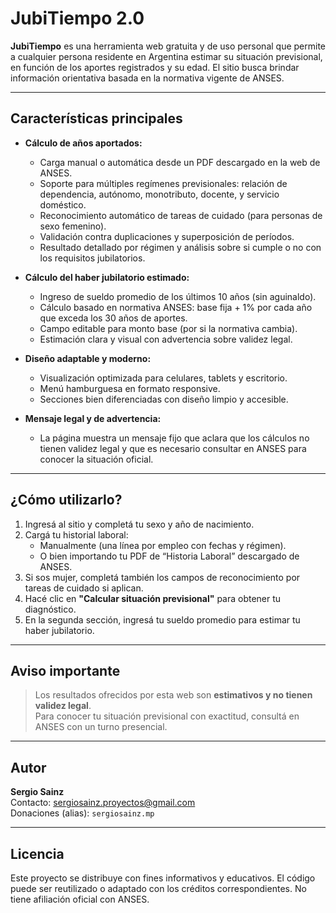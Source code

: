 # JubiTiempo 2.0

**JubiTiempo** es una herramienta web gratuita y de uso personal que permite a cualquier persona residente en Argentina estimar su situación previsional, en función de los aportes registrados y su edad. El sitio busca brindar información orientativa basada en la normativa vigente de ANSES.

---

## Características principales

- **Cálculo de años aportados:**
  - Carga manual o automática desde un PDF descargado en la web de ANSES.
  - Soporte para múltiples regímenes previsionales: relación de dependencia, autónomo, monotributo, docente, y servicio doméstico.
  - Reconocimiento automático de tareas de cuidado (para personas de sexo femenino).
  - Validación contra duplicaciones y superposición de períodos.
  - Resultado detallado por régimen y análisis sobre si cumple o no con los requisitos jubilatorios.

- **Cálculo del haber jubilatorio estimado:**
  - Ingreso de sueldo promedio de los últimos 10 años (sin aguinaldo).
  - Cálculo basado en normativa ANSES: base fija + 1% por cada año que exceda los 30 años de aportes.
  - Campo editable para monto base (por si la normativa cambia).
  - Estimación clara y visual con advertencia sobre validez legal.

- **Diseño adaptable y moderno:**
  - Visualización optimizada para celulares, tablets y escritorio.
  - Menú hamburguesa en formato responsive.
  - Secciones bien diferenciadas con diseño limpio y accesible.

- **Mensaje legal y de advertencia:**
  - La página muestra un mensaje fijo que aclara que los cálculos no tienen validez legal y que es necesario consultar en ANSES para conocer la situación oficial.

---

## ¿Cómo utilizarlo?

1. Ingresá al sitio y completá tu sexo y año de nacimiento.
2. Cargá tu historial laboral:
   - Manualmente (una línea por empleo con fechas y régimen).
   - O bien importando tu PDF de “Historia Laboral” descargado de ANSES.
3. Si sos mujer, completá también los campos de reconocimiento por tareas de cuidado si aplican.
4. Hacé clic en **"Calcular situación previsional"** para obtener tu diagnóstico.
5. En la segunda sección, ingresá tu sueldo promedio para estimar tu haber jubilatorio.

---

## Aviso importante

> Los resultados ofrecidos por esta web son **estimativos y no tienen validez legal**.  
> Para conocer tu situación previsional con exactitud, consultá en ANSES con un turno presencial.

---

## Autor

**Sergio Sainz**  
Contacto: [sergiosainz.proyectos@gmail.com](mailto:sergiosainz.proyectos@gmail.com)  
Donaciones (alias): `sergiosainz.mp`

---

## Licencia

Este proyecto se distribuye con fines informativos y educativos. El código puede ser reutilizado o adaptado con los créditos correspondientes. No tiene afiliación oficial con ANSES.